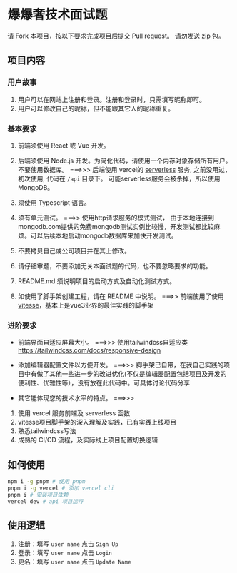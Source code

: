# 爆爆奢技术面试题

请 Fork 本项目，按以下要求完成项目后提交 Pull request。
请勿发送 zip 包。

## 项目内容

### 用户故事

1. 用户可以在网站上注册和登录。注册和登录时，只需填写昵称即可。
2. 用户可以修改自己的昵称，但不能跟其它人的昵称重复。

### 基本要求

1. 前端须使用 React 或 Vue 开发。
2. 后端须使用 Node.js 开发。为简化代码，请使用一个内存对象存储所有用户。不要使用数据库。
===>>> 后端使用 vercel的 [serverless](https://vercel.com/docs/concepts/functions/introduction) 服务, 之前没用过，初次使用, 代码在 `/api` 目录下。
可能serverless服务会被杀掉，所以使用MongoDB。

3. 须使用 Typescript 语言。
4. 须有单元测试。
===>> 使用http请求服务的模式测试， 由于本地连接到mongodb.com提供的免费mongodb测试实例比较慢，开发测试都比较麻烦。可以后续本地启动mongodb数据库来加快开发测试。

5. 不要拷贝自己或公司项目并在其上修改。
6. 请仔细审题，不要添加无关本面试题的代码，也不要忽略要求的功能。
7. README.md 须说明项目的启动方式及自动化测试方式。
8. 如使用了脚手架创建工程，请在 README 中说明。
===>> 前端使用了使用[vitesse](https://github.com/antfu/vitesse)，基本上是vue3业界的最佳实践的脚手架

### 进阶要求

- 前端界面自适应屏幕大小。
===>>> 使用tailwindcss自适应类 <https://tailwindcss.com/docs/responsive-design>
- 添加编辑器配置文件以方便开发。
===>>> 脚手架已自带，在我自己实践的项目中有做了其他一些进一步的改进优化(不仅是编辑器配置包括项目及开发的便利性、优雅性等），没有放在此代码中。可具体讨论代码分享

- 其它能体现您的技术水平的特点。
===>>>

1. 使用 vercel 服务前端及 serverless 函数
2. vitesse项目脚手架的深入理解及实践，已有实践上线项目
3. 熟悉tailwindcss写法
4. 成熟的 CI/CD 流程，及实际线上项目配置切换逻辑

## 如何使用

```zsh
npm i -g pnpm # 使用 pnpm
pnpm i -g vercel # 添加 vercel cli
pnpm i # 安装项目依赖
vercel dev # api 项目运行
```

## 使用逻辑

1. 注册：填写 `user name` 点击 `Sign Up`
1. 登录：填写 `user name` 点击 `Login`
2. 更名：填写 `user name` 点击 `Update Name`
